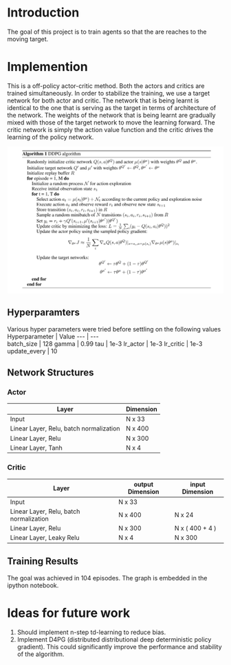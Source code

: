 # Introduction
The goal of this project is to train agents so that the are reaches to the moving target.

[image1]: https://github.com/sunilnandihalli/drnld-p2/blob/master/ddpg_algo.jpg

# Implemention

This is a off-policy actor-critic method. Both the actors and critics are trained simultaneously. In order to stabilize the training,
we use a target network for both actor and critic. The network that is being learnt is identical to the one that is serving as the target
in terms of architecture of the network. The weights of the network that is being learnt are gradually mixed with those of the target 
network to move the learning forward. The critic network is simply the action value function and the critic drives the learning of the
policy network.

![DDPG algorithm][image1]

## Hyperparamters

Various hyper parameters were tried before settling on the following values
Hyperparameter | Value
--- | ---    
batch_size | 128
gamma | 0.99
tau | 1e-3
lr_actor | 1e-3
lr_critic | 1e-3
update_every | 10

## Network Structures

### Actor

Layer | Dimension
--- | ---
Input | N x 33
Linear Layer, Relu, batch normalization | N x 400
Linear Layer, Relu | N x 300
Linear Layer, Tanh | N x 4

### Critic

Layer | output Dimension | input Dimension
--- | --- | ---
Input | N x 33 | 
Linear Layer, Relu, batch normalization | N x 400 | N x 24
Linear Layer, Relu | N x 300 | N x ( 400 + 4 )
Linear Layer, Leaky Relu | N x 4 | N x 300

## Training Results
The goal was achieved in 104 episodes. The graph is embedded in the ipython notebook.


# Ideas for future work
1. Should implement n-step td-learning to reduce bias.
2. Implement D4PG (distributed distributional deep deterministic policy gradient). This could significantly improve the performance and stability of the algorithm.
